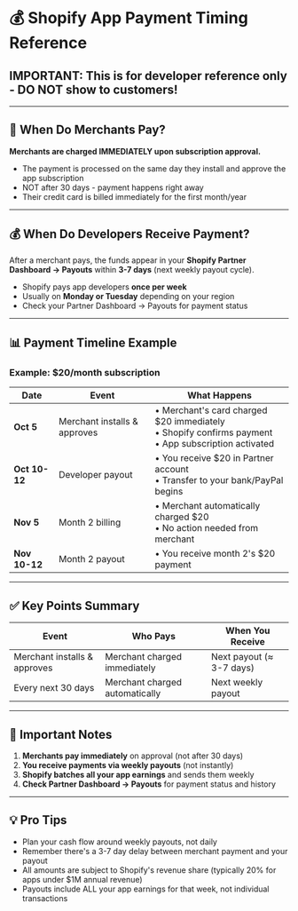 # 💰 Shopify App Payment Timing Reference

## IMPORTANT: This is for developer reference only - DO NOT show to customers!

---

## 📅 When Do Merchants Pay?

**Merchants are charged IMMEDIATELY upon subscription approval.**
- The payment is processed on the same day they install and approve the app subscription
- NOT after 30 days - payment happens right away
- Their credit card is billed immediately for the first month/year

---

## 💰 When Do Developers Receive Payment?

After a merchant pays, the funds appear in your **Shopify Partner Dashboard → Payouts** within **3-7 days** (next weekly payout cycle).

- Shopify pays app developers **once per week**
- Usually on **Monday or Tuesday** depending on your region
- Check your Partner Dashboard → Payouts for payment status

---

## 📊 Payment Timeline Example

### Example: $20/month subscription

| Date | Event | What Happens |
|------|-------|--------------|
| **Oct 5** | Merchant installs & approves | • Merchant's card charged $20 immediately<br>• Shopify confirms payment<br>• App subscription activated |
| **Oct 10-12** | Developer payout | • You receive $20 in Partner account<br>• Transfer to your bank/PayPal begins |
| **Nov 5** | Month 2 billing | • Merchant automatically charged $20<br>• No action needed from merchant |
| **Nov 10-12** | Month 2 payout | • You receive month 2's $20 payment |

---

## ✅ Key Points Summary

| Event | Who Pays | When You Receive |
|-------|----------|------------------|
| Merchant installs & approves | Merchant charged immediately | Next payout (≈ 3-7 days) |
| Every next 30 days | Merchant charged automatically | Next weekly payout |

---

## 🔑 Important Notes

1. **Merchants pay immediately** on approval (not after 30 days)
2. **You receive payments via weekly payouts** (not instantly)
3. **Shopify batches all your app earnings** and sends them weekly
4. **Check Partner Dashboard → Payouts** for payment status and history

---

## 💡 Pro Tips

- Plan your cash flow around weekly payouts, not daily
- Remember there's a 3-7 day delay between merchant payment and your payout
- All amounts are subject to Shopify's revenue share (typically 20% for apps under $1M annual revenue)
- Payouts include ALL your app earnings for that week, not individual transactions